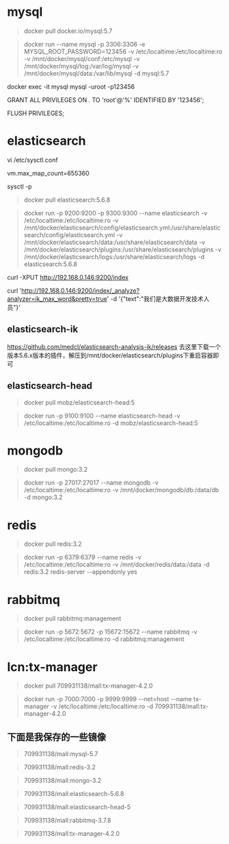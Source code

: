 # mysql

> docker pull docker.io/mysql:5.7

> docker run --name mysql -p 3306:3306 -e MYSQL_ROOT_PASSWORD=123456 -v /etc/localtime:/etc/localtime:ro -v /mnt/docker/mysql/conf:/etc/mysql -v /mnt/docker/mysql/log:/var/log/mysql -v /mnt/docker/mysql/data:/var/lib/mysql -d mysql:5.7

docker exec -it mysql mysql -uroot -p123456

GRANT ALL PRIVILEGES ON *.* TO 'root'@'%' IDENTIFIED BY '123456';

FLUSH PRIVILEGES;


# elasticsearch

vi /etc/sysctl.conf

vm.max_map_count=655360

sysctl -p

> docker pull elasticsearch:5.6.8

> docker run -p 9200:9200 -p 9300:9300 --name elasticsearch -v /etc/localtime:/etc/localtime:ro -v /mnt/docker/elasticsearch/config/elasticsearch.yml:/usr/share/elasticsearch/config/elasticsearch.yml -v /mnt/docker/elasticsearch/data:/usr/share/elasticsearch/data -v /mnt/docker/elasticsearch/plugins:/usr/share/elasticsearch/plugins -v /mnt/docker/elasticsearch/logs:/usr/share/elasticsearch/logs -d elasticsearch:5.6.8

curl -XPUT http://192.168.0.146:9200/index

curl 'http://192.168.0.146:9200/index/_analyze?analyzer=ik_max_word&pretty=true' -d '{"text":"我们是大数据开发技术人员"}'

## elasticsearch-ik

https://github.com/medcl/elasticsearch-analysis-ik/releases 去这里下载一个版本5.6.x版本的插件，解压到/mnt/docker/elasticsearch/plugins下重启容器即可

## elasticsearch-head

> docker pull mobz/elasticsearch-head:5

> docker run -p 9100:9100 --name elasticsearch-head -v /etc/localtime:/etc/localtime:ro -d mobz/elasticsearch-head:5


# mongodb

> docker pull mongo:3.2

> docker run -p 27017:27017 --name mongodb -v /etc/localtime:/etc/localtime:ro -v /mnt/docker/mongodb/db:/data/db -d mongo:3.2


# redis

> docker pull redis:3.2

> docker run -p 6379:6379 --name redis -v /etc/localtime:/etc/localtime:ro -v /mnt/docker/redis/data:/data -d redis:3.2 redis-server --appendonly yes


# rabbitmq

> docker pull rabbitmq:management

> docker run -p 5672:5672 -p 15672:15672 --name rabbitmq -v /etc/localtime:/etc/localtime:ro -d rabbitmq:management


# lcn:tx-manager

> docker pull 709931138/mall:tx-manager-4.2.0

> docker run -p 7000:7000 -p 9999:9999 --net=host --name tx-manager -v /etc/localtime:/etc/localtime:ro -d 709931138/mall:tx-manager-4.2.0


## 下面是我保存的一些镜像

> 709931138/mall:mysql-5.7

> 709931138/mall:redis-3.2
 
> 709931138/mall:mongo-3.2

> 709931138/mall:elasticsearch-5.6.8

> 709931138/mall:elasticsearch-head-5

> 709931138/mall:rabbitmq-3.7.8

> 709931138/mall:tx-manager-4.2.0